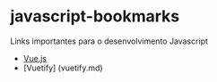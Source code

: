 # javascript-bookmarks
Links importantes para o desenvolvimento Javascript

* [Vue.js](vuejs.md)
* [Vuetify] (vuetify.md)
